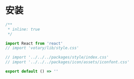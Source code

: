 # 安装

<!-- ### npm 安装

```
npm install votary -S
```

### 引入全局样式

```javascript
import 'votary/dist/style.css'
``` -->

```jsx
/**
 * inline: true
 */

import React from 'react'
// import 'votary/lib/style.css'

// import '../../../packages/style/index.css'
// import '../../../packages/icon/assets/iconfont.css'

export default () => ''
```
